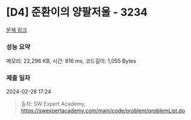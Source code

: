 # [D4] 준환이의 양팔저울 - 3234 

[문제 링크](https://swexpertacademy.com/main/code/problem/problemDetail.do?contestProbId=AWAe7XSKfUUDFAUw) 

### 성능 요약

메모리: 22,296 KB, 시간: 816 ms, 코드길이: 1,055 Bytes

### 제출 일자

2024-02-28 17:24



> 출처: SW Expert Academy, https://swexpertacademy.com/main/code/problem/problemList.do